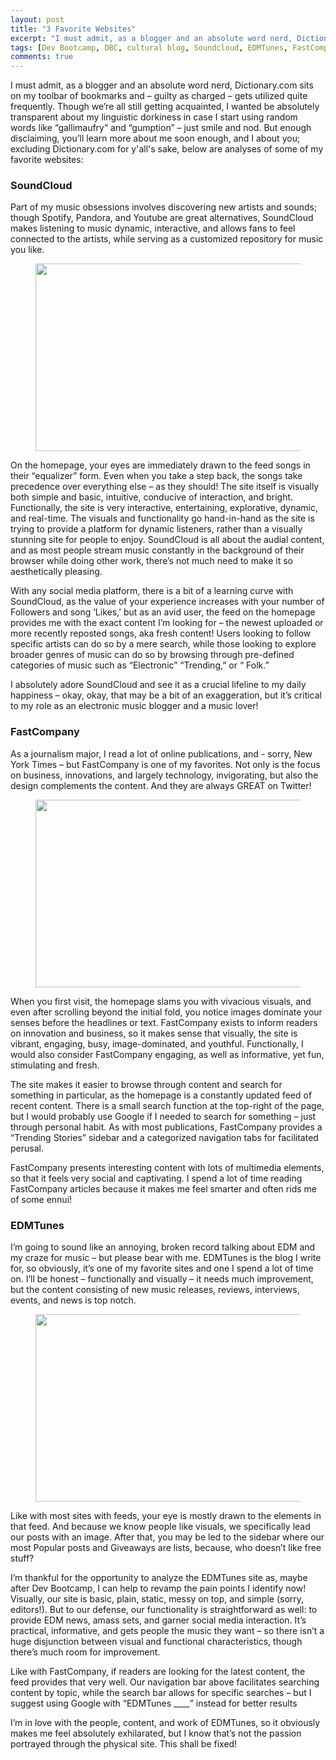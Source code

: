```yaml
---
layout: post
title: "3 Favorite Websites"
excerpt: "I must admit, as a blogger and an absolute word nerd, Dictionary.com sits on my toolbar of bookmarks and – guilty as charged – gets utilized quite frequently. "
tags: [Dev Bootcamp, DBC, cultural blog, Soundcloud, EDMTunes, FastCompany]
comments: true
---
```

I must admit, as a blogger and an absolute word nerd, Dictionary.com sits on my toolbar of bookmarks and – guilty as charged – gets utilized quite frequently. Though we’re all still getting acquainted, I wanted be absolutely transparent about my linguistic dorkiness in case I start using random words like “gallimaufry” and “gumption” – just smile and nod. But enough disclaiming, you’ll learn more about me soon enough, and I about you; excluding Dictionary.com for y'all's sake, below are analyses of some of my favorite websites:

### SoundCloud

Part of my music obsessions involves discovering new artists and sounds; though Spotify, Pandora, and Youtube are great alternatives, SoundCloud makes listening to music dynamic, interactive, and allows fans to feel connected to the artists, while serving as a customized repository for music you like.

<figure>
  <a href="https://michellechu77.github.io/blog-posts/images/SoundCloud%20Screenshot.png" ><img src="https://michellechu77.github.io/blog-posts/images/SoundCloud%20Screenshot.png" height="300" width="530"></a>
</figure>

On the homepage, your eyes are immediately drawn to the feed songs in their “equalizer” form. Even when you take a step back, the songs take precedence over everything else – as they should! The site itself is visually both simple and basic, intuitive, conducive of interaction, and bright. Functionally, the site is very interactive, entertaining, explorative, dynamic, and real-time.  The visuals and functionality go hand-in-hand as the site is trying to provide a platform for dynamic listeners, rather than a visually stunning site for people to enjoy. SoundCloud is all about the audial content, and as most people stream music constantly in the background of their browser while doing other work, there’s not much need to make it so aesthetically pleasing.

<p>With any social media platform, there is a bit of a learning curve with SoundCloud, as the value of your experience increases with your number of Followers and song ‘Likes,’ but as an avid user, the feed on the homepage provides me with the exact content I’m looking for – the newest uploaded or more recently reposted songs, aka fresh content! Users looking to follow specific artists can do so by a mere search, while those looking to explore broader genres of music can do so by browsing through pre-defined categories of music such as “Electronic” “Trending,” or “ Folk.”</p>


<p>I absolutely adore SoundCloud and see it as a crucial lifeline to my daily happiness – okay, okay, that may be a bit of an exaggeration, but it’s critical to my role as an electronic music blogger and a music lover!</p>

### FastCompany

As a journalism major, I read a lot of online publications, and - sorry, New York Times – but FastCompany is one of my favorites. Not only is the focus on business, innovations, and largely technology, invigorating, but also the design complements the content. And they are always GREAT on Twitter!

<figure>
  <a href="https://michellechu77.github.io/blog-posts/images/FastCompany%20Screenshot.png" ><img src="https://michellechu77.github.io/blog-posts/images/FastCompany%20Screenshot.png" height="300" width="530"></a>
</figure>

When you first visit, the homepage slams you with vivacious visuals, and even after scrolling beyond the initial fold, you notice images dominate your senses before the headlines or text. FastCompany exists to inform readers on innovation and business, so it makes sense that visually, the site is vibrant, engaging, busy, image-dominated, and youthful. Functionally, I would also consider FastCompany engaging, as well as informative, yet fun, stimulating and fresh.

The site makes it easier to browse through content and search for something in particular, as the homepage is a constantly updated feed of recent content. There is a small search function at the top-right of the page, but I would probably use Google if I needed to search for something – just through personal habit. As with most publications, FastCompany provides a “Trending Stories” sidebar and a categorized navigation tabs for facilitated perusal.

FastCompany presents interesting content with lots of multimedia elements, so that it feels very social and captivating. I spend a lot of time reading FastCompany articles because it makes me feel smarter and often rids me of some ennui!

### EDMTunes

I’m going to sound like an annoying, broken record talking about EDM and my craze for music – but please bear with me. EDMTunes is the blog I write for, so obviously, it’s one of my favorite sites and one I spend a lot of time on. I’ll be honest – functionally and visually – it needs much improvement, but the content consisting of new music releases, reviews, interviews, events, and news is top notch.

<figure>
  <a href="https://michellechu77.github.io/blog-posts/images/EDMTunes%20Screenshot.png"><img src="https://michellechu77.github.io/blog-posts/images/EDMTunes%20Screenshot.png" height="300" width="530"></a>
</figure>

Like with most sites with feeds, your eye is mostly drawn to the elements in that feed. And because we know people like visuals, we specifically lead our posts with an image. After that, you may be led to the sidebar where our most Popular posts and Giveaways are lists, because, who doesn’t like free stuff?

I’m thankful for the opportunity to analyze the EDMTunes site as, maybe after Dev Bootcamp, I can help to revamp the pain points I identify now! Visually, our site is basic, plain, static, messy on top, and simple (sorry, editors!). But to our defense, our functionality is straightforward as well: to provide EDM news, amass sets, and garner social media interaction. It’s practical, informative, and gets people the music they want – so there isn’t a huge disjunction between visual and functional characteristics, though there’s much room for improvement.

Like with FastCompany, if readers are looking for the latest content, the feed provides that very well. Our navigation bar above facilitates searching content by topic, while the search bar allows for specific searches – but I suggest using Google with “EDMTunes ____” instead for better results

I’m in love with the people, content, and work of EDMTunes, so it obviously makes me feel absolutely exhilarated, but I know that’s not the passion portrayed through the physical site. This shall be fixed!